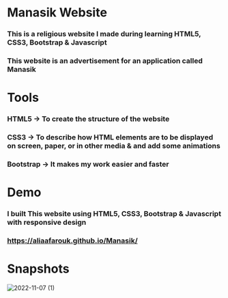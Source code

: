 # Manasik Website
### This is a religious website I made during learning HTML5, CSS3, Bootstrap & Javascript
### This website is an advertisement for an application called Manasik

# Tools
### HTML5 -> To create the structure of the website 
### CSS3 -> To describe how HTML elements are to be displayed on screen, paper, or in other media & and add some animations
### Bootstrap -> It makes my work easier and faster

# Demo
### I built This website using HTML5, CSS3, Bootstrap & Javascript with responsive design 
### https://aliaafarouk.github.io/Manasik/

# Snapshots
![2022-11-07 (1)](https://user-images.githubusercontent.com/76823275/200399194-d45bf370-eecf-41ae-8190-805b45280282.png)
